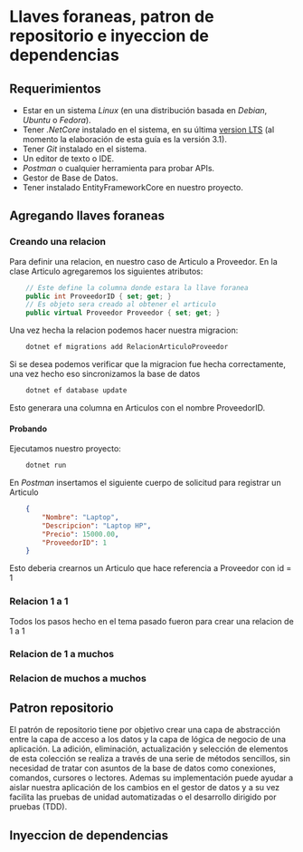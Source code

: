 # Llaves foraneas, patron de repositorio e inyeccion de dependencias

## Requerimientos

* Estar en un sistema *Linux* (en una distribución basada en *Debian*, *Ubuntu* o *Fedora*).
* Tener *.NetCore* instalado en el sistema, en su última [version LTS](https://dotnet.microsoft.com/download) (al momento la elaboración de esta guía es la versión 3.1).
* Tener *Git* instalado en el sistema.
* Un editor de texto o IDE.
* *Postman* o cualquier herramienta para probar APIs.
* Gestor de Base de Datos.
* Tener instalado EntityFrameworkCore en nuestro proyecto.

## Agregando llaves foraneas

### Creando una relacion

Para definir una relacion, en nuestro caso de Articulo a Proveedor. En la clase Articulo agregaremos los siguientes atributos:

```c#
    // Este define la columna donde estara la llave foranea
    public int ProveedorID { set; get; }
    // Es objeto sera creado al obtener el articulo
    public virtual Proveedor Proveedor { set; get; }
```

Una vez hecha la relacion podemos hacer nuestra migracion:

```bash
    dotnet ef migrations add RelacionArticuloProveedor
```

Si se desea podemos verificar que la migracion fue hecha correctamente, una vez hecho eso sincronizamos la base de datos

```bash
    dotnet ef database update
```

Esto generara una columna en Articulos con el nombre ProveedorID.

#### Probando

Ejecutamos nuestro proyecto:

```c#
    dotnet run
```

En *Postman* insertamos el siguiente cuerpo de solicitud para registrar un Articulo

```json
    {
	    "Nombre": "Laptop",
	    "Descripcion": "Laptop HP",
	    "Precio": 15000.00,
	    "ProveedorID": 1
    }
```

Esto deberia crearnos un Articulo que hace referencia a Proveedor con id = 1

### Relacion 1 a 1
Todos los pasos hecho en el tema pasado fueron para crear una relacion de 1 a 1

### Relacion de 1 a muchos

### Relacion de muchos a muchos

## Patron repositorio

El patrón de repositorio tiene por objetivo crear una capa de abstracción entre la capa de acceso a los datos y la capa de lógica de negocio de una aplicación. La adición, eliminación, actualización y selección de elementos de esta colección se realiza a través de una serie de métodos sencillos, sin necesidad de tratar con asuntos de la base de datos como conexiones, comandos, cursores o lectores. Ademas su implementación puede ayudar a aislar nuestra aplicación de los cambios en el gestor de datos y a su vez facilita las pruebas de unidad automatizadas o el desarrollo dirigido por pruebas (TDD).

## Inyeccion de dependencias
